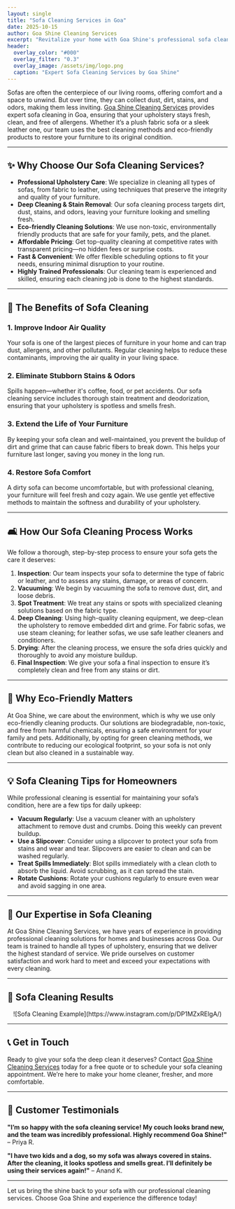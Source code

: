 ```yaml
---
layout: single
title: "Sofa Cleaning Services in Goa"
date: 2025-10-15
author: Goa Shine Cleaning Services
excerpt: "Revitalize your home with Goa Shine's professional sofa cleaning services, bringing comfort and cleanliness to your living space."
header:
  overlay_color: "#000"
  overlay_filter: "0.3"
  overlay_image: /assets/img/logo.png
  caption: "Expert Sofa Cleaning Services by Goa Shine"
---
```


Sofas are often the centerpiece of our living rooms, offering comfort and a space to unwind. But over time, they can collect dust, dirt, stains, and odors, making them less inviting. [Goa Shine Cleaning Services](https://www.goashinecs.com/sofa-cleaning-services-goa.html) provides expert sofa cleaning in Goa, ensuring that your upholstery stays fresh, clean, and free of allergens. Whether it’s a plush fabric sofa or a sleek leather one, our team uses the best cleaning methods and eco-friendly products to restore your furniture to its original condition.

---

## ✨ Why Choose Our Sofa Cleaning Services?

- **Professional Upholstery Care**: We specialize in cleaning all types of sofas, from fabric to leather, using techniques that preserve the integrity and quality of your furniture.
- **Deep Cleaning & Stain Removal**: Our sofa cleaning process targets dirt, dust, stains, and odors, leaving your furniture looking and smelling fresh.
- **Eco-friendly Cleaning Solutions**: We use non-toxic, environmentally friendly products that are safe for your family, pets, and the planet.
- **Affordable Pricing**: Get top-quality cleaning at competitive rates with transparent pricing—no hidden fees or surprise costs.
- **Fast & Convenient**: We offer flexible scheduling options to fit your needs, ensuring minimal disruption to your routine.
- **Highly Trained Professionals**: Our cleaning team is experienced and skilled, ensuring each cleaning job is done to the highest standards.

---

## 🧼 The Benefits of Sofa Cleaning

### 1. **Improve Indoor Air Quality**
Your sofa is one of the largest pieces of furniture in your home and can trap dust, allergens, and other pollutants. Regular cleaning helps to reduce these contaminants, improving the air quality in your living space.

### 2. **Eliminate Stubborn Stains & Odors**
Spills happen—whether it's coffee, food, or pet accidents. Our sofa cleaning service includes thorough stain treatment and deodorization, ensuring that your upholstery is spotless and smells fresh.

### 3. **Extend the Life of Your Furniture**
By keeping your sofa clean and well-maintained, you prevent the buildup of dirt and grime that can cause fabric fibers to break down. This helps your furniture last longer, saving you money in the long run.

### 4. **Restore Sofa Comfort**
A dirty sofa can become uncomfortable, but with professional cleaning, your furniture will feel fresh and cozy again. We use gentle yet effective methods to maintain the softness and durability of your upholstery.

---

## 🛋️ How Our Sofa Cleaning Process Works

We follow a thorough, step-by-step process to ensure your sofa gets the care it deserves:

1. **Inspection**: Our team inspects your sofa to determine the type of fabric or leather, and to assess any stains, damage, or areas of concern.
2. **Vacuuming**: We begin by vacuuming the sofa to remove dust, dirt, and loose debris.
3. **Spot Treatment**: We treat any stains or spots with specialized cleaning solutions based on the fabric type.
4. **Deep Cleaning**: Using high-quality cleaning equipment, we deep-clean the upholstery to remove embedded dirt and grime. For fabric sofas, we use steam cleaning; for leather sofas, we use safe leather cleaners and conditioners.
5. **Drying**: After the cleaning process, we ensure the sofa dries quickly and thoroughly to avoid any moisture buildup.
6. **Final Inspection**: We give your sofa a final inspection to ensure it’s completely clean and free from any stains or dirt.

---

## 🌿 Why Eco-Friendly Matters

At Goa Shine, we care about the environment, which is why we use only eco-friendly cleaning products. Our solutions are biodegradable, non-toxic, and free from harmful chemicals, ensuring a safe environment for your family and pets. Additionally, by opting for green cleaning methods, we contribute to reducing our ecological footprint, so your sofa is not only clean but also cleaned in a sustainable way.

---

## 💡 Sofa Cleaning Tips for Homeowners

While professional cleaning is essential for maintaining your sofa’s condition, here are a few tips for daily upkeep:

- **Vacuum Regularly**: Use a vacuum cleaner with an upholstery attachment to remove dust and crumbs. Doing this weekly can prevent buildup.
- **Use a Slipcover**: Consider using a slipcover to protect your sofa from stains and wear and tear. Slipcovers are easier to clean and can be washed regularly.
- **Treat Spills Immediately**: Blot spills immediately with a clean cloth to absorb the liquid. Avoid scrubbing, as it can spread the stain.
- **Rotate Cushions**: Rotate your cushions regularly to ensure even wear and avoid sagging in one area.

---

## 🧽 Our Expertise in Sofa Cleaning

At Goa Shine Cleaning Services, we have years of experience in providing professional cleaning solutions for homes and businesses across Goa. Our team is trained to handle all types of upholstery, ensuring that we deliver the highest standard of service. We pride ourselves on customer satisfaction and work hard to meet and exceed your expectations with every cleaning.

---

## 📸 Sofa Cleaning Results

<div align="center">
    ![Sofa Cleaning Example](https://www.instagram.com/p/DP1MZxRElgA/)
</div>

---

## 📞 Get in Touch

Ready to give your sofa the deep clean it deserves? Contact [Goa Shine Cleaning Services](https://www.goashinecs.com/sofa-cleaning-services-goa.html) today for a free quote or to schedule your sofa cleaning appointment. We’re here to make your home cleaner, fresher, and more comfortable.

---

## 💬 Customer Testimonials

**"I’m so happy with the sofa cleaning service! My couch looks brand new, and the team was incredibly professional. Highly recommend Goa Shine!"** – Priya R.

**"I have two kids and a dog, so my sofa was always covered in stains. After the cleaning, it looks spotless and smells great. I’ll definitely be using their services again!"** – Anand K.

---

Let us bring the shine back to your sofa with our professional cleaning services. Choose Goa Shine and experience the difference today!
